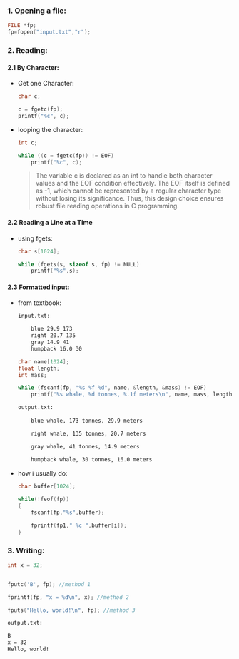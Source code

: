 ### 1. Opening a file:
```c
FILE *fp;
fp=fopen("input.txt","r");
```

### 2. Reading:
#### 2.1 By Character:
- Get one Character:
    ```c
    char c;

    c = fgetc(fp);
    printf("%c", c);
    ```
- looping the character:
    ```c
    int c;

    while ((c = fgetc(fp)) != EOF)
        printf("%c", c);
    ```
    >The variable c is declared as an int to handle both character values and the EOF condition effectively. The EOF itself is defined as -1, which cannot be represented by a regular character type without losing its significance. Thus, this design choice ensures robust file reading operations in C programming.

#### 2.2 Reading a Line at a Time
- using fgets:
    ```c
    char s[1024];

    while (fgets(s, sizeof s, fp) != NULL) 
        printf("%s",s);
    ```

#### 2.3 Formatted input:
- from textbook:
    ```txt
    input.txt:

        blue 29.9 173
        right 20.7 135
        gray 14.9 41
        humpback 16.0 30
    ```
    ```c
    char name[1024];
    float length;
    int mass;

    while (fscanf(fp, "%s %f %d", name, &length, &mass) != EOF)
        printf("%s whale, %d tonnes, %.1f meters\n", name, mass, length);
    ```
    ```txt
    output.txt:
        
        blue whale, 173 tonnes, 29.9 meters

        right whale, 135 tonnes, 20.7 meters

        gray whale, 41 tonnes, 14.9 meters
        
        humpback whale, 30 tonnes, 16.0 meters
    ```

- how i usually do:
    ```c
    char buffer[1024];

    while(!feof(fp))
    {
        fscanf(fp,"%s",buffer);

        fprintf(fp1," %c ",buffer[i]);
    }

### 3. Writing:

 ```c
 int x = 32;


 fputc('B', fp); //method 1

 fprintf(fp, "x = %d\n", x); //method 2

 fputs("Hello, world!\n", fp); //method 3
 ```
 ```txt
 output.txt:

 B
x = 32
Hello, world!
```
